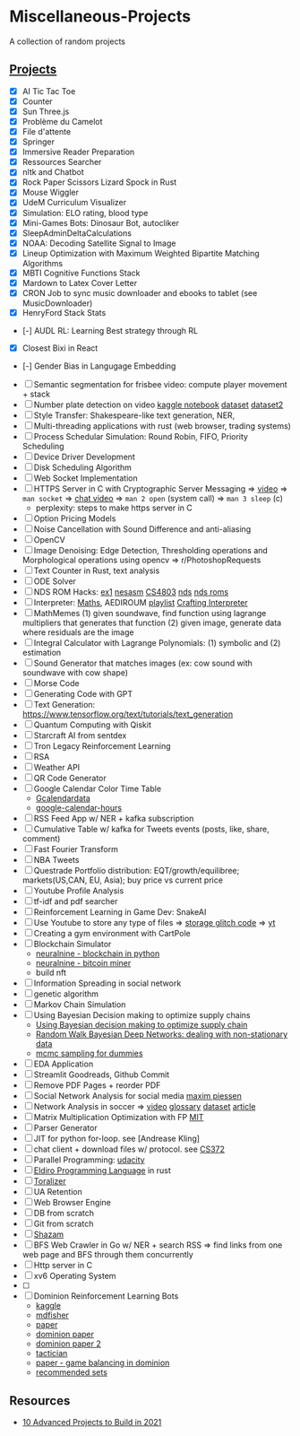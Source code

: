 # Miscellaneous-Projects

A collection of random projects

## [Projects](#projects)

- [X] AI Tic Tac Toe
- [X] Counter
- [X] Sun Three.js
- [X] Problème du Camelot
- [X] File d'attente
- [X] Springer
- [X] Immersive Reader Preparation
- [X] Ressources Searcher
- [X] nltk and Chatbot
- [X] Rock Paper Scissors Lizard Spock in Rust
- [X] Mouse Wiggler
- [X] UdeM Curriculum Visualizer
- [X] Simulation: ELO rating, blood type
- [X] Mini-Games Bots: Dinosaur Bot, autocliker
- [X] SleepAdminDeltaCalculations
- [X] NOAA: Decoding Satellite Signal to Image
- [X] Lineup Optimization with Maximum Weighted Bipartite Matching Algorithms
- [X] MBTI Cognitive Functions Stack
- [X] Mardown to Latex Cover Letter
- [X] CRON Job to sync music downloader and ebooks to tablet (see MusicDownloader)
- [X] HenryFord Stack Stats
- [-] AUDL RL: Learning Best strategy through RL
- [X] Closest Bixi in React
- [-] Gender Bias in Langugage Embedding
- [ ] Semantic segmentation for frisbee video: compute player movement + stack
- [ ] Number plate detection on video [kaggle notebook](https://www.kaggle.com/code/aslanahmedov/automatic-number-plate-recognition) [dataset](https://www.kaggle.com/datasets/fareselmenshawii/license-plate-dataset) [dataset2](late-detection)
- [ ] Style Transfer: Shakespeare-like text generation, NER,
- [ ] Multi-threading applications with rust (web browser, trading systems)
- [ ] Process Schedular Simulation: Round Robin, FIFO, Priority Scheduling
- [ ] Device Driver Development
- [ ] Disk Scheduling Algorithm
- [ ] Web Socket Implementation
- [ ] HTTPS Server in C with Cryptographic Server Messaging => [video](https://www.youtube.com/watch?v=6stTRIOsm2E&ab_channel=NirLichtman) => `man socket` => [chat video](https://www.youtube.com/watch?v=gGfTjKwLQxY&ab_channel=NirLichtman) => `man 2 open` (system call) => `man 3 sleep` (c)
	* perplexity: steps to make https server in C
- [ ] Option Pricing Models
- [ ] Noise Cancellation with Sound Difference and anti-aliasing
- [ ] OpenCV
- [ ] Image Denoising: Edge Detection, Thresholding operations and Morphological operations using opencv => r/PhotoshopRequests
- [ ] Text Counter in Rust, text analysis
- [ ] ODE Solver
- [ ] NDS ROM Hacks: [ex1](https://gbatemp.net/threads/the-ultimate-nintendo-ds-rom-hacking-guide.291274/) [nesasm](http://www.patater.com/gbaguy/nesasm.htm) [CS4803](https://faculty.cc.gatech.edu/~hyesoon/spr10/schedule.html) [nds](https://faculty.cc.gatech.edu/~hyesoon/spr10/fromTA/CS4803DGC/Getting_Started....html) [nds roms](https://www.youtube.com/watch?v=lakp5ZRN7rE&list=PLKTW2ZuQjbEEVYHhxRZF9N8v_9AUneJq1)
- [ ] Interpreter: [Maths](https://medium.com/@lawsus/simple-math-interpreter-in-python-497b961d7713), AEDIROUM [playlist](https://www.youtube.com/playlist?list=PLZQftyCk7_SdoVexSmwy_tBgs7P0b97yD) [Crafting Interpreter](https://craftinginterpreters.com/contents.html)
- [ ] MathMemes (1) given soundwave, find function using lagrange multipliers that generates that function (2) given image, generate data where residuals are the image
- [ ] Integral Calculator with Lagrange Polynomials: (1) symbolic and (2) estimation
- [ ] Sound Generator that matches images (ex: cow sound with soundwave with cow shape)
- [ ] Morse Code
- [ ] Generating Code with GPT
- [ ] Text Generation: https://www.tensorflow.org/text/tutorials/text_generation
- [ ] Quantum Computing with Qiskit
- [ ] Starcraft AI from sentdex
- [ ] Tron Legacy Reinforcement Learning
- [ ] RSA
- [ ] Weather API
- [ ] QR Code Generator
- [ ] Google Calendar Color Time Table
	* [Gcalendardata](https://github.com/dpalikhe/GcalendarData)
	* [google-calendar-hours](https://github.com/aronwoost/google-calendar-hours)
- [ ] RSS Feed App w/ NER + kafka subscription
- [ ] Cumulative Table w/ kafka for Tweets events (posts, like, share, comment)
- [ ] Fast Fourier Transform
- [ ] NBA Tweets
- [ ] Questrade Portfolio distribution: EQT/growth/equilibree; markets(US,CAN, EU, Asia); buy price vs current price
- [ ] Youtube Profile Analysis
- [ ] tf-idf and pdf searcher
- [ ] Reinforcement Learning in Game Dev: SnakeAI
- [ ] Use Youtube to store any type of files => [storage glitch code](https://github.com/DvorakDwarf/Infinite-Storage-Glitch) => [yt](https://www.youtube.com/watch?v=_w6PCHutmb4&ab_channel=BKBinary)
- [ ] Creating a gym environment with CartPole
- [ ] Blockchain Simulator
	* [neuralnine - blockchain in python](https://www.youtube.com/watch?v=pYasYyjByKI&ab_channel=NeuralNine)
	* [neuralnine - bitcoin miner](https://www.youtube.com/watch?v=f0ZDVqoViqE&ab_channel=NeuralNine)
	* build nft
- [ ] Information Spreading in social network
- [ ] genetic algorithm
- [ ] Markov Chain Simulation
- [ ] Using Bayesian Decision making to optimize supply chains
	* [Using Bayesian decision making to optimize supply chain](https://twiecki.io/blog/2019/01/14/supply_chain/)
	* [Random Walk Bayesian Deep Networks: dealing with non-stationary data](https://twiecki.io/blog/2017/03/14/random-walk-deep-net/)
	* [mcmc sampling for dummies](https://twiecki.io/blog/2015/11/10/mcmc-sampling/)
- [ ] EDA Application
- [ ] Streamlit Goodreads, Github Commit
- [ ] Remove PDF Pages + reorder PDF
- [ ] Social Network Analysis for social media [maxim piessen](https://medium.com/@maximpiessen/how-i-visualised-my-instagram-network-and-what-i-learned-from-it-d7cc125ef297)
- [ ] Network Analysis in soccer => [video](https://www.youtube.com/watch?v=zf8XzyBnqXk) [glossary](https://dataglossary.wyscout.com/) [dataset](https://figshare.com/collections/Soccer_match_event_dataset/4415000/2) [article](https://www.nature.com/articles/s41597-019-0247-7)
- [ ] Matrix Multiplication Optimization with FP [MIT](https://ocw.mit.edu/ans7870/6/6.005/s16/classes/16-recursive-data-types/matexpr/)
- [ ] Parser Generator
- [ ] JIT for python for-loop. see [Andrease Kling]
- [ ] chat client + download files w/ protocol. see [CS372](https://github.com/townsste/CS372/tree/master/Project%201)
- [ ] Parallel Programming: [udacity](https://github.com/nickspell/udacity-IntroToParallelProgramming)
- [ ] [Eldiro Programming Language](https://lunacookies.github.io/lang/) in rust
- [ ] [Toralizer](https://www.youtube.com/watch?v=Pebul1c9JKE)
- [ ] UA Retention
- [ ] Web Browser Engine
- [ ] DB from scratch
- [ ] Git from scratch
- [ ] [Shazam](https://www.youtube.com/watch?v=a0CVCcb0RJM)
- [ ] BFS Web Crawler in Go w/ NER + search RSS => find links from one web page and BFS through them concurrently
- [ ] Http server in C
- [ ] xv6 Operating System
- [ ]
- [ ] Dominion Reinforcement Learning Bots
    * [kaggle](https://www.kaggle.com/datasets/adamstacey/dominion-cards)
    * [mdfisher](https://graphics.stanford.edu/~mdfisher/DominionAI.html)
    * [paper](https://jaspergerigk.com/uploads/final.pdf)
    * [dominion paper](https://www.templegatesgames.com/dominion-ai/)
    * [dominion paper 2](https://math.leidenuniv.nl/scripties/BSC-vanderHeijden.pdf)
    * [tactician](https://github.com/tygill/tactician)
    * [paper - game balancing in dominion](https://cdn.aaai.org/ojs/21552/21552-13-25565-1-2-20220628.pdf)
    * [recommended sets](https://kieranmillar.github.io/extra-recommended-sets/)




## Resources

- [10 Advanced Projects to Build in 2021](https://dev.to/hb/10-advanced-projects-to-build-in-2021-425o)
